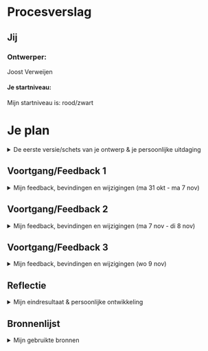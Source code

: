 # Procesverslag

## Jij

### Ontwerper:
Joost Verweijen

#### Je startniveau:
Mijn startniveau is: rood/zwart




# Je plan

<details>
  <summary>De eerste versie/schets van je ontwerp & je persoonlijke uitdaging</summary>

  ### De eerste versie/schets:
  <img src="https://user-images.githubusercontent.com/82580473/199129038-54fe5865-4f17-475f-bd45-04dbc51608a2.jpg" width="375px" alt="eerste versie/schets">
  
  #### Concept:
  Door met de zaklamp te zoeken naar de lampen en geesten in het donker,
  kom je achter steeds meer informatie over Gengar door de verschillende Pokémon generaties heen. Hiermee ontstaat er een soort gamification in mijn website. En pas op   dat je niet schrikt van Gengar en zijn mede-geesten!


  ### Je ambitie: 
  Aan deze technieken/punten wil ik werken:
  - Een volledig interactieve website maken
  - Gebruik maken van CSS-animaties
  - Veel JavaScript gebruiken, bijvoorbeeld om de plek van de lampen de randomizen
  - Mijn oorspronkelijke idee volledig uitwerken
  
  ### De tweede versie/digitale uitwerking:
  ![image](https://user-images.githubusercontent.com/82580473/200901429-9e9eb7e7-68d5-4baa-93e4-bdf440f15cfb.png)

 
</details>




## Voortgang/Feedback 1

<details>
  <summary>Mijn feedback, bevindingen en wijzigingen (ma 31 okt - ma 7 nov)</summary>
  
  ### Feedback:
  - Het concept past echt helemaal bij het onderwerp. Wie Pokemon heeft gespeeld vroeger kent dit concept van de grotten die je in de game moest ontdekken en weet dat je dit soort type pokemon tegenkwam hier.
  - Dit concept is zeer uniek, kan wat mij betreft niet sterker. Interactief zeer sterk, met as much progressive disclosure as possible.
  - Leuke easter eggs zijn dat je andere pokemon en dergelijke kunt vinden met je zaklamp.
  

  ### Bevinding 1:
  Ik kreeg de tip om nog ergens in de website een overzicht van de tijdlijn te plaatsen, zodat je niet hoeft te zoeken naar alle lampen om alle informatie te onthullen.

  #### Oplossing:
  Dit ga ik niet doen, want dan verdwijnt het spel element een beetje. Het heeft me wel op een idee gebracht om de gebruiker een soort feed forward te geven over hoeveel torches er nog gevonden moeten worden en welke al gevonden zijn.

  
  ### Bevinding 2:
  Daarnaast kreeg ik de suggestie om eventueel van thema te kunnen switchen in de website, dus dat ik meer Pokémon dan alleen Gengar behandel. Zo zou de gebruiker dan kunnen switchen van een geesten-thema naar bijvoorbeeld een gras-thema.

  #### Oplossing:
  Ook hier ga ik niks mee doen, Gengar is een geest Pokémon en ik vind het dus niet nodig om van thema te veranderen, want dit ondermijnd een beetje het thema en doel van de website. Wat hier ook mee te maken heeft is light- en dark-mode. Dit zou natuurlijk een mooie toevoeging zijn, echter omdat mijn website een geesten-thema heeft en draait om het vinden van objecten met een zaklamp in een donkere ruimte, zal mijn website enkel een dark mode hebben.
  
 
  ### Bevinding 3:
  Om de interface elke keer als je hem opstart uniek te houden, kan ik de plaatsing van de elementen gaan randomizen, zodat het spelelement er een beetje in blijft.
  
  #### Oplossing:
  Dit is een erg goed idee en ik moet dit goed gaan uitwerken. Wat je hieronder ook zal zien is dat het volledig randomizen van de torches niet gaat lukken aangezien elementen dan over elkaar heen zullen vallen. Ik heb hier uiteindelijk een oplossing voor bedacht.
  
  
  ### Progressie
  Ik ben gestart met het maken van de flashlight overlay op basis van [deze bron](https://codemyui.com/flashlight-mouse-pointer/).
  Ook had ik alvast een paar rondvliegende geesten toegevoegd, dit zag er als volgt uit.
  ![image](https://user-images.githubusercontent.com/82580473/200903094-01a7692a-9263-4740-a229-b3b2568dbd79.png)
  
  Vervolgens moest er iets gebeuren als er op de torch geklikt werd, namelijk een verschijnende section, de torch moet aan gaan en de volgende torch moet verschijnen.
  Dit alles zet ik in een function, welke bij een klik op de torch wordt uitgevoerd door een EventListener.
  ```js
  const Torch1 = document.querySelector('a:first-of-type img')
  Torch1.addEventListener('click', Section1)
  ```
  Dit gaf vervolgens het volgende resultaat.
  ![image](https://user-images.githubusercontent.com/82580473/200904665-763d7b7a-59fa-4b92-90ad-4df157ca427e.png)
  
  Zoals je kan zien verdwijnt de tweede torch nu echter niet in het donker. Zelf kon ik niet uitvogelen hoe dit op te lossen was, dus met behulp van Jeffrey is de volgende code nodig geweest om tot de oplossing te komen: er moest een hover state komen op de a om de img heen die de torch zichtbaar zou maken, en anders moet deze dus op `display: none` staan.
  ![image](https://user-images.githubusercontent.com/82580473/200905114-a6a90825-fd65-4f7d-a5e7-302141576508.png)

  Hierna ben ik aan de slag gegaan met de styling van de informatie-vlakken op basis van mijn digitale uitwerking.
  ![image](https://user-images.githubusercontent.com/82580473/200905351-8ff66728-d879-477c-8e5d-cf88b0fddc1f.png)

  Nu moesten mijn torches gaan genereren op random plekken. Dit wilde ik ten eerste doen door deze te laten genereren binnen een bepaald kader over het hele scherm. Het probleem daarmee was echter dat hierdoor soms de torches onder sections of andere torches genereerden.
  
  ![image](https://user-images.githubusercontent.com/82580473/200906267-05c6c062-da29-493a-8f65-e554576c37ea.png)
  
  Dit moest dus op een andere manier aangepakt worden. Ik kwam op het idee om het scherm op te delen in vijf vlakken, en de torches en sections op basis van deze vlakken te positioneren.
  ![image](https://user-images.githubusercontent.com/82580473/200906519-d662b5f9-bd7c-4ed4-9da6-a5adb3ae9759.png)

  Deze vlakken en de benodigde data heb ik vervolgens doorvertaald naar opjects, en deze in een array gezet. Vervolgens heb ik ervoor gezorgd dat elke section een random object in deze array toegewezen kreeg waardoor deze op 'random' posities kwamen te staan.
  ```js
  // Uit de array wordt random 1 van de 5 objects gekozen en vervolgens uit array verwijderd, de data uit de object wordt
    // doorgestuurd in de vorm van CSS variabelen
    const rdmNumber1 = Math.floor(Math.random() * Positioning.length)
    const Position = Positioning[rdmNumber1]
    Positioning.splice(rdmNumber1, 1)
    document.documentElement.style.setProperty('--section-one-top', Position.top + "vh")
    document.documentElement.style.setProperty('--section-one-left', Position.left + "vw")
    document.documentElement.style.setProperty('--section-one-placement', Position.sectiontop + "vh")
    document.documentElement.style.setProperty('--section-one-blur', Position.blur1 + "% " + Position.blur2 + "%")

    // Op basis van de positie van de torch wordt de section óf links óf rechts hiervan geplaatst
    if (Position.left > 70) {
        document.documentElement.style.setProperty('--section-one-side', -17 + "vw")
    } else {
        document.documentElement.style.setProperty('--section-one-side', 12 + "vw")
    }
  ```

</details>




## Voortgang/Feedback 2

<details>
  <summary>Mijn feedback, bevindingen en wijzigingen (ma 7 nov - di 8 nov)</summary>
  
  ### Feedback:
  - Goed de fakkels random gemaakt, het is nog best moeilijk nu om alle fakkels te vinden
  - Misschien kan je aangeven wanneer je klaar bent met het vinden van alle fakkels, of aangeven hoeveel fakkels er nog gevonden moeten worden
  - Misschien kan je nog wat extra animaties of geluiden toevoegen
  
  
  ### Bevinding 1:
  Uit de feedbackronde bleek dat er nog te weinig informatie of feed forward was voor de gebruiker, het is nog een beetje onduidelijk hoeveel torches er nog gevonden moeten worden

  #### Oplossing:
  Ik heb besloten dat ik een sidemenu ga toevoegen aan de website, aan de zijkant zal ik een klein menuutje toevoegen met vijf nummers, zodat de gebruiker kan zien bij welk nummer hij/zij is en hoeveel er nog resterend zijn.
  
  
  ### Bevinding 2:
  Om nog aan iets aan dit missende stukje feedback toe te voegen, is het nog een beetje onduidelijk voor de gebruiker wanneer een fakkel al eerder aangeklikt is, wanneer je op zoek bent naar de volgende.

  #### Oplossing:
  Hiervoor zal ik een extra 'state' toevoegen aan de fakkels. Wanneer de gebruiker een fakkel al eerder gevonden heeft, maar zich op dat moment bij een andere fakkel bevindt, zal de fakkel aan de bovenkant een rode gloed hebben, alsof deze net uit is gegaan.
  
  ### Progressie
  Ik ben meteen aan de slag gegaan met het verzorgen van meer 'feed forward' voor de gebruiker. Om te beginnen ben ik het side menu gaan maken, vijf rondjes met de met de fakkels corresponderende cijfers. De gebruiker kan altijd terug gaan naar een bepaalde fakkel door op één van deze bolletjes te klikken. Wanneer een fakkel nog niet vrijgespeeld is zal deze knop `disabled` zijn.
  
  ![image](https://user-images.githubusercontent.com/82580473/200946178-483917f7-90d5-4ab1-91d1-30e74077deaf.png)
  
  Vervolgens ben ik gaan werken aan een startscherm, waarbij de gebruiker geïntroduceert wordt aan de website. Hieraan heb ik een animatie toegevoegd van Gengar's beruchte rode ogen.
  
  ![image](https://user-images.githubusercontent.com/82580473/200947026-45639705-e571-4f42-9750-a6f89e86f800.png)
  
  Hiernaast heb ik extra geluiden en animaties toegevoegd aan de informatie-vlakken en het startscherm, zodat de hele website wat levendiger is.
  ```js
  const TorchSound = new Audio("sounds/TorchSound.mp3")
TorchSound.volume = 0.2
const SectionSound = new Audio("sounds/SectionSound.mp3")
TorchSound.volume = 0.2
const GastlySound = new Audio("sounds/GastlySound.mp3")
GastlySound.volume = 0.1
const GengarSound = new Audio("sounds/gengar.mp3")
GengarSound.volume = 0.4
  ```
</details>




## Voortgang/Feedback 3

<details>
  <summary>Mijn feedback, bevindingen en wijzigingen (wo 9 nov)</summary>
  
  ### Feedback:
  - Je kan misschien in het startscherm nog een uitleg toevoegen over hoe de website werkt, voor iemand die geen idee heeft kan het misschien wat lastig zijn 
  - De geluiden en de animaties zijn een erg goede toevoeging aan de website
  - Je kan misschien de gebruiker wat meer hints geven of ze dichtbij een fakkel zijn
  - Het side menu op zich is misschien nog wat onduidelijk, je kan eventueel tips toevoegen die je dan met de zaklamp kan zoeken
  
  
  ### Bevinding 1:
  Ik zou de gebruiker feedback kunnen geven over hoe dichtbij ze bij een fakkel zijn, om het misschien wat makkelijker te maken.

  #### Oplossing:
  Door het randomize-systeem welke ik gebruik voor mijn sections wordt het net te lastig om zo'n systeem te implementeren.

  
  ### Bevinding 2:
  De gebruiker zou baat kunnen hebben bij extra tips over wat er gedaan moet worden. Daarnaast is het ook leuk om de gebruiker aan te geven wanneer de laatste fakkel gevonden is.

  #### Oplossing:
  Ten eerste ga ik een 'Hoe werkt het?' stukje toevoegen aan het start scherm. Daarnaast ga ik tijdens het spelen de gebruiker tips geven door middel van een kleine pop-up onderin, en hierin zal ook te zien zijn wanneer de gebruiker alle torches gevonden heeft door middel van een icoontje en een geluidje.


  ### Progressie
  Om te beginnen ben ik aan de slag gegaan met de 'Hoe werkt het?' sectie. Dit is een simpel div'je die zijn content laat zien met een hover state.
  
  ![image](https://user-images.githubusercontent.com/82580473/200949384-5f6b1548-1aca-4012-a388-e33ef002d60f.png)
  
  Hierna ben ik de tips-pop-up gaan maken, na elke gevonden torch wordt de tip aangepast door middel van `innerHTML`.
  ```js
  TipText.innerHTML = "Seach for the 2nd torch!"
  ```
  Wanneer de laatste torch gevonden is krijgt de gebruiker feedback door middel van een sound en een aanpassing van tekst en icoon in de pop-up.
  
  ![image](https://user-images.githubusercontent.com/82580473/200951390-fe21077b-8e87-41a8-bb1f-db2cdbbf9489.png)

  Om de website helemaal af te maken heb ik de content per section toegevoegd en heb ik de finishing touches gedaan.
</details>




## Reflectie

<details>
  <summary>Mijn eindresultaat & persoonlijke ontwikkeling</summary>

  ### Je uitkomst - karakteristiek screenshot(s):
  ![image](https://user-images.githubusercontent.com/82580473/200897572-ed3948cb-d5a4-45e8-82fd-d0314ef41ef7.png)
  ![image](https://user-images.githubusercontent.com/82580473/200897248-1f6b94c7-3347-4ece-a006-c9c872aacfca.png)
  ![image](https://user-images.githubusercontent.com/82580473/200900065-35e858ac-6e3a-4772-b014-95dc697798cd.png)
  
  Ik ben erg blij met mijn uiteindelijke resultaat en het is eigenlijk precies zo geworden zoals ik het voor ogen had. Ik wilde graag veel JavaScript in mijn ontwerp betrekken, en dit is dan ook goed gelukt. Daarnaast heb ik naar mijn mening een erg unieke site gebouwd welke erg goed past bij mijn gekozen karakter.

  ### Dit ging goed/Heb ik geleerd: 
  - Het creëren van een zaklamp effect door middel van CSS en JavaScript
  - Het randomizen van de positie van vijf verschillende torches en informatie-vlakken en het zo positioneren dat de interface mooi blijft
  - Het maken van (simpele) CSS animaties om de website wat levendiger en meer responsive te maken
  - Gamification aan mijn website toevoegen: dit maakt het wat interessanter dan een simpele statische website

  ### Dit was lastig/Is niet gelukt:
  Uiteindelijk is alles wat ik van te voren bedacht had te gaan maken gelukt. Toch kan ik nog wel een aantal dingen bedenken die ik had kunnen toevoegen als ik wat meer tijd en kennis had gehad.
  - Voor elke generatie een soort van slider maken die scrollt door verschillende onderwepen, waarin informatie over Gengar te vinden is (bijvoorbeeld eerst een slide met basis informatie, daarna een slide met afbeeldingen van de games die bij die generatie horen, en eentje met zijn statistieken in die games)
  - Een tip die ik kreeg in een feedbackronde: aangeven aan de gebruiker of deze 'warm' of 'koud' is bij het zoeken naar een torch, dit was me echter nog iets te lastig om dit even snel te doen aangezien dit dan gebaseerd moest worden op de random posities van de torches
  - Meer, en misschien iets meer ingewikkelde CSS animaties toevoegen. Ik heb dit minder gedaan omdat ik het leuker vond om op JavaScript te focussen

  <img src="readme-images/dummy-plaatje.jpg" width="375px" alt="bummer">
</details>




## Bronnenlijst

<details>
<summary>Mijn gebruikte bronnen</summary>

### Afbeeldingen
1. https://www.artstation.com/artwork/3o1b5D
2. https://bulbapedia.bulbagarden.net/wiki/Gengar_(Pok%C3%A9mon)#Trivia
3. https://opengameart.org/content/simple-torch-animation-16x16
4. https://princess-gothimu.tumblr.com/post/148589397793

### Geluiden
1. https://www.youtube.com/watch?v=MGoxCn4G33k
2. https://www.youtube.com/watch?v=7eJZ1GtFpVE
3. https://www.youtube.com/watch?v=QhJaPElJwLI
4. https://www.youtube.com/watch?v=ghObc6JGY88

### Informatie
1. https://pokemondb.net/pokedex/gengar#dex-basics
2. https://bulbapedia.bulbagarden.net/wiki/Gengar_(Pok%C3%A9mon)#Trivia

### Code
1. https://www.w3schools.com/css/css3_animations.asp
2. https://stackoverflow.com/questions/42753228/basic-javascript-random-positioning
3. https://quickref.me/get-a-random-item-and-remove-it-from-an-array
4. https://www.codespeedy.com/play-audio-with-time-delay-javascript/
5. https://css-tricks.com/snippets/css/css-box-shadow/
6. https://pragmaticpineapple.com/smoothly-reverting-css-animations/
7. https://stackoverflow.com/questions/8566090/how-can-i-delay-a-hover-effect-in-css
8. https://codemyui.com/flashlight-mouse-pointer/
9. Sanne en Jeffrey

</details>
